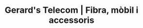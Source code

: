 ---
title: "Gerard's Telecom | Fibra, mòbil i accessoris"
url: /valls/gerards-telecom-fibra-mobil-i-accessoris/
shop: teléfono móvil
---